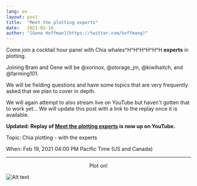 ```yaml
---
lang: en
layout: post
title:  "Meet the plotting experts"
date:   2021-02-16
author: "[Gene Hoffman](https://twitter.com/hoffmang)"
---
```


Come join a cocktail hour panel with Chia whales^H^H^H^H^H^H **experts** in plotting.

Joining Bram and Gene will be @xorinox, @storage_jm, @kiwihaitch, and @farming101.

We will be fielding questions and have some topics that are very frequently asked that we plan to cover in depth.

We will again attempt to also stream live on YouTube but haven't gotten that to work yet... We will update this post with a link to the replay once it is available.

**Updated: Replay of [Meet the plotting experts](https://youtu.be/wDVsZMDlQYw) is now up on YouTube.**

Topic: Chia plotting - with the experts

When: Feb 19, 2021 04:00 PM Pacific Time (US and Canada)

***

<p style="text-align: center;">Plot on!</p>

![Alt text](https://www.abc.net.au/news/image/10933308-3x2-940x627.jpg)
